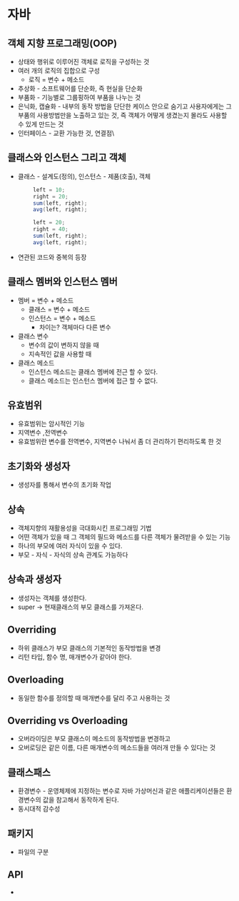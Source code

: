 # 자바



## 객체 지향 프로그래밍(OOP)



* 상태와 행위로 이루어진 객체로 로직을 구성하는 것
* 여러 개의 로직의 집합으로 구성
  * 로직 = 변수 + 메소드
* 추상화 - 소프트웨어를 단순화, 즉 현실을 단순화
* 부품화 - 기능별로 그룹핑하여 부품을 나누는 것
* 은닉화, 캡슐화 - 내부의 동작 방법을 단단한 케이스 안으로 숨기고 사용자에게는 그 부품의 사용방법만을 노출하고 있는 것, 즉 객체가 어떻게 생겼는지 몰라도 사용할 수 있게 만드는 것
* 인터페이스 - 교환 가능한 것, 연결점\



## 클래스와 인스턴스 그리고 객체

* 클래스 - 설계도(정의), 인스턴스 - 제품(호출), 객체

```java
        left = 10;
        right = 20;
        sum(left, right);
        avg(left, right);

        left = 20;
        right = 40;
        sum(left, right);
        avg(left, right);
```



* 연관된 코드와 중복의 등장



## 클래스 멤버와 인스턴스 멤버

* 멤버 = 변수 + 메소드
  * 클래스 = 변수 + 메소드
  * 인스턴스 = 변수 + 메소드
    *  차이는?  객체마다 다른 변수
* 클래스 변수 
  * 변수의 값이 변하지 않을 때
  * 지속적인 값을 사용할 때
* 클래스 메소드
  * 인스턴스 메소드는 클래스 멤버에 전근 할 수 있다.
  * 클래스 메소드는 인스턴스 멤버에 접근 할 수 없다.



## 유효범위

* 유효범위는 암시적인 기능
* 지역변수 ,전역변수
* 유효범위란 변수를 전역변수, 지역변수 나눠서 좀 더 관리하기 편리하도록 한 것



## 초기화와 생성자

* 생성자를 통해서 변수의 초기화 작업



## 상속

* 객체지향의 재활용성을 극대화시킨 프로그래밍 기법
* 어떤 객체가 있을 때 그 객체의 필드와 메소드를 다른 객체가 물려받을 수 있는 기능
* 하나의 부모에 여러 자식이 있을 수 있다.
* 부모 - 자식 - 자식의 상속 관계도 가능하다



## 상속과 생성자

* 생성자는 객체를 생성한다.
* super -> 현재클래스의 부모 클래스를 가져온다.



## Overriding

* 하위 클래스가 부모 클래스의 기본적인 동작방법을 변경
* 리턴 타입, 함수 명, 매개변수가 같아야 한다.



## Overloading

* 동일한 함수를 정의할 때 매개변수를 달리 주고 사용하는 것



## Overriding vs Overloading

* 오버라이딩은 부모 클래스이 메소드의 동작방법을 변경하고
* 오버로딩은 같은 이름, 다른 매개변수의 메소드들을 여러개 만들 수 있다는 것



## 클래스패스

* 환경변수 - 운영체제에 지정하는 변수로 자바 가상머신과 같은 애플리케이션들은 환경변수의 값을 참고해서 동작하게 된다.
* 동시대적 감수성



## 패키지

* 파일의 구분



## API

* 




